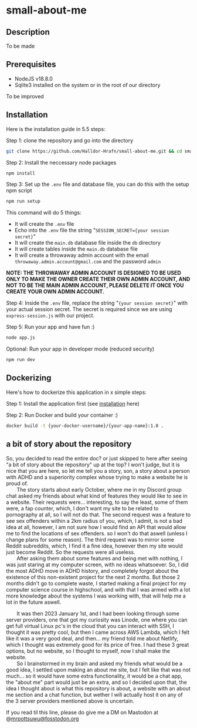 # small-about-me

## Description
To be made

## Prerequisites

- NodeJS v18.8.0
- Sqlite3 installed on the system or in the root of our directory

To be improved

## Installation
Here is the installation guide in 5.5 steps:

Step 1: clone the repository and go into the directory
```sh
git clone https://github.com/Halldor-Hrafn/small-about-me.git && cd small-about-me
```

Step 2: Install the neccessary node packages
```sh
npm install
```

Step 3: Set up the `.env` file and database file, you can do this with the setup npm script
```sh
npm run setup
```

This command will do 5 things:
- It will create the `.env` file
- Echo into the `.env` file the string "`SESSION_SECRET={your session secret}`"
- It will create the `main.db` database file inside the `db` directory
- It will create tables inside the `main.db` database file
- It will create a throwaway admin account with the email `throwaway.admin.account@gmail.com` and the password `admin`

**NOTE: THE THROWAWAY ADMIN ACCOUNT IS DESIGNED TO BE USED ONLY TO MAKE THE OWNER CREATE THEIR OWN ADMIN ACCOUNT, AND NOT TO BE THE MAIN ADMIN ACCOUNT, PLEASE DELETE IT ONCE YOU CREATE YOUR OWN ADMIN ACCOUNT.**

Step 4: Inside the `.env` file, replace the string "`{your session secret}`" with your actual session secret. The secret is required since we are using `express-session.js` with our project.

Step 5: Run your app and have fun :)
```sh
node app.js
```

Optional: Run your app in developer mode (reduced security)
```sh
npm run dev
```

## Dockerizing
Here's how to dockerize this application in x simple steps:

Step 1: Install the application first (see [installation](https://github.com/Halldor-Hrafn/small-about-me/#installation) here)

Step 2: Run Docker and build your container :)
```sh
docker build -t {your-docker-username}/{your-app-name}:1.0 .
```

## a bit of story about the repository
So, you decided to read the entire doc? or just skipped to here after seeing "a bit of story about the repository" up at the top? I won't judge, but it is nice that you are here, so let me tell you a story, son, a story about a person with ADHD and a superiority complex whose trying to make a website he is proud of.  
&ensp;&thinsp;&ensp;&thinsp;&ensp;&thinsp;The story starts about early October, where me in my Discord group chat asked my friends about what kind of features they would like to see in a website. Their requests were... interesting, to say the least, some of them were, a fap counter, which, I don't want my site to be related to pornography at all, so I will not do that. The second request was a feature to see sex offenders within a 2km radius of you, which, I admit, is not a bad idea at all, however, I am not sure how I would find an API that would allow me to find the locations of sex offenders. so I won't do that aswell (unless I change plans for some reason). The third request was to mirror some Reddit subreddits, which, I find it a fine idea, however then my site would just become Reddit. So the requests were all useless.  
&ensp;&thinsp;&ensp;&thinsp;&ensp;&thinsp;After asking them about some features and being met with nothing, I was just staring at my computer screen, with no ideas whatsoever. So, I did the most ADHD move in ADHD history, and completely forgot about the existence of this non-existent project for the next 2 months. But those 2 months didn't go to complete waste, I started making a final project for my computer science course in highschool, and with that I was armed with a lot more knowledge about the systems I was working with, that will help me a lot in the future aswell.

&ensp;&thinsp;&ensp;&thinsp;&ensp;&thinsp;It was then 2023 January 1st, and I had been looking through some server providers, one that got my curiosity was Linode, one where you can get full virtual Linux pc's in the cloud that you can interact with SSH, I thought it was pretty cool, but then I came across AWS Lambda, which I felt like it was a very good deal, and then... my friend told me about Netlify, which I thought was extremely good for its price of free. I had these 3 great options, but no website, so I thought to myself, now I shall make the website.  
&ensp;&thinsp;&ensp;&thinsp;&ensp;&thinsp;So I brainstormed in my brain and asked my friends what would be a good idea, I settled upon making an about me site, but I felt like that was not much... so it would have some extra functionality, it would be a chat app, the "about me" part would just be an extra, and so I decided upon that, the idea I thought about is what this repository is about, a website with an about me section and a chat function, but wether I will actually host it on any of the 3 server providers mentioned above is uncertain.

If you read til this line, please do give me a DM on Mastodon at @mrpottsuwu@fosstodon.org